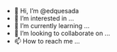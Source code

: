 - 👋 Hi, I’m @edquesada
- 👀 I’m interested in ...
- 🌱 I’m currently learning ...
- 💞️ I’m looking to collaborate on ...
- 📫 How to reach me ...

<!---
edquesada/edquesada is a ✨ special ✨ repository because its `README.md` (this file) appears on your GitHub profile.
You can click the Preview link to take a look at your changes.
--->
